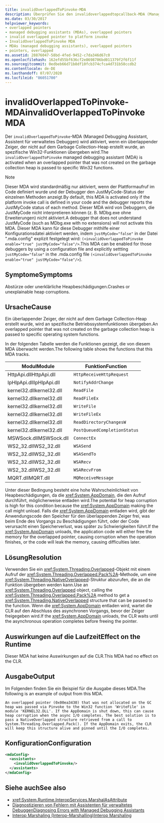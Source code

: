 ```yaml
---
title: invalidOverlappedToPinvoke-MDA
description: Überprüfen Sie den invalidoverlappedtopcallback-MDA (Managed Debugging Assistant) in .net, der während eines Absturzes oder einer nicht erklärenden Heap Beschädigung aktiviert werden kann.
ms.date: 03/30/2017
helpviewer_keywords:
- overlapped pointers
- managed debugging assistants (MDAs), overlapped pointers
- invalid overlapped pointer to platform invoke
- InvalidOverlappedToPinvoke MDA
- MDAs (managed debugging assistants), overlapped pointers
- pointers, overlapped
ms.assetid: 28876047-58bd-4fed-9452-c7da346d67c0
ms.openlocfilehash: 162efd55bf636cf2e8698706bd011379f2f6f11f
ms.sourcegitcommit: 0edbeb66d71b8df10fcb374cfca4d731b58ccdb2
ms.contentlocale: de-DE
ms.lasthandoff: 07/07/2020
ms.locfileid: "86051700"
---
```

# <a name="invalidoverlappedtopinvoke-mda"></a><span data-ttu-id="a2c5b-103">invalidOverlappedToPinvoke-MDA</span><span class="sxs-lookup"><span data-stu-id="a2c5b-103">invalidOverlappedToPinvoke MDA</span></span>
<span data-ttu-id="a2c5b-104">Der `invalidOverlappedToPinvoke`-MDA (Managed Debugging Assistant, Assistent für verwaltetes Debuggen) wird aktiviert, wenn ein überlappender Zeiger, der nicht auf dem Garbage Collection-Heap erstellt wurde, an spezifische Win32-Funktionen übergeben wird.</span><span class="sxs-lookup"><span data-stu-id="a2c5b-104">The `invalidOverlappedToPinvoke` managed debugging assistant (MDA) is activated when an overlapped pointer that was not created on the garbage collection heap is passed to specific Win32 functions.</span></span>  
  
> [!NOTE]
> <span data-ttu-id="a2c5b-105">Dieser MDA wird standardmäßig nur aktiviert, wenn der Plattformaufruf im Code definiert wurde und der Debugger den JustMyCode-Status der einzelnen Methoden anzeigt.</span><span class="sxs-lookup"><span data-stu-id="a2c5b-105">By default, this MDA is activated only if the platform invoke call is defined in your code and the debugger reports the JustMyCode status of each method.</span></span> <span data-ttu-id="a2c5b-106">Dieser MDA wird von Debuggern, die JustMyCode nicht interpretieren können (z. B. MDbg.exe ohne Erweiterungen) nicht aktiviert.</span><span class="sxs-lookup"><span data-stu-id="a2c5b-106">A debugger that does not understand JustMyCode (such as MDbg.exe with no extensions) will not activate this MDA.</span></span> <span data-ttu-id="a2c5b-107">Dieser MDA kann für diese Debugger mithilfe einer Konfigurationsdatei aktiviert werden, indem `justMyCode="false"` in der Datei ".mda.config" explizit festgelegt wird: `(<invalidOverlappedToPinvoke enable="true" justMyCode="false"/>`.</span><span class="sxs-lookup"><span data-stu-id="a2c5b-107">This MDA can be enabled for those debuggers by using a configuration file and explicitly settting `justMyCode="false"` in the .mda.config file `(<invalidOverlappedToPinvoke enable="true" justMyCode="false"/>`).</span></span>  
  
## <a name="symptoms"></a><span data-ttu-id="a2c5b-108">Symptome</span><span class="sxs-lookup"><span data-stu-id="a2c5b-108">Symptoms</span></span>  
 <span data-ttu-id="a2c5b-109">Abstürze oder unerklärliche Heapbeschädigungen.</span><span class="sxs-lookup"><span data-stu-id="a2c5b-109">Crashes or unexplainable heap corruptions.</span></span>  
  
## <a name="cause"></a><span data-ttu-id="a2c5b-110">Ursache</span><span class="sxs-lookup"><span data-stu-id="a2c5b-110">Cause</span></span>  
 <span data-ttu-id="a2c5b-111">Ein überlappender Zeiger, der nicht auf dem Garbage Collection-Heap erstellt wurde, wird an spezifische Betriebssystemfunktionen übergeben.</span><span class="sxs-lookup"><span data-stu-id="a2c5b-111">An overlapped pointer that was not created on the garbage collection heap is passed to specific operating system functions.</span></span>  
  
 <span data-ttu-id="a2c5b-112">In der folgenden Tabelle werden die Funktionen gezeigt, die von diesem MDA überwacht werden.</span><span class="sxs-lookup"><span data-stu-id="a2c5b-112">The following table shows the functions that this MDA tracks.</span></span>  
  
|<span data-ttu-id="a2c5b-113">Modul</span><span class="sxs-lookup"><span data-stu-id="a2c5b-113">Module</span></span>|<span data-ttu-id="a2c5b-114">Funktion</span><span class="sxs-lookup"><span data-stu-id="a2c5b-114">Function</span></span>|  
|------------|--------------|  
|<span data-ttu-id="a2c5b-115">HttpApi.dll</span><span class="sxs-lookup"><span data-stu-id="a2c5b-115">HttpApi.dll</span></span>|`HttpReceiveHttpRequest`|  
|<span data-ttu-id="a2c5b-116">IpHlpApi.dll</span><span class="sxs-lookup"><span data-stu-id="a2c5b-116">IpHlpApi.dll</span></span>|`NotifyAddrChange`|  
|<span data-ttu-id="a2c5b-117">kernel32.dll</span><span class="sxs-lookup"><span data-stu-id="a2c5b-117">kernel32.dll</span></span>|`ReadFile`|  
|<span data-ttu-id="a2c5b-118">kernel32.dll</span><span class="sxs-lookup"><span data-stu-id="a2c5b-118">kernel32.dll</span></span>|`ReadFileEx`|  
|<span data-ttu-id="a2c5b-119">kernel32.dll</span><span class="sxs-lookup"><span data-stu-id="a2c5b-119">kernel32.dll</span></span>|`WriteFile`|  
|<span data-ttu-id="a2c5b-120">kernel32.dll</span><span class="sxs-lookup"><span data-stu-id="a2c5b-120">kernel32.dll</span></span>|`WriteFileEx`|  
|<span data-ttu-id="a2c5b-121">kernel32.dll</span><span class="sxs-lookup"><span data-stu-id="a2c5b-121">kernel32.dll</span></span>|`ReadDirectoryChangesW`|  
|<span data-ttu-id="a2c5b-122">kernel32.dll</span><span class="sxs-lookup"><span data-stu-id="a2c5b-122">kernel32.dll</span></span>|`PostQueuedCompletionStatus`|  
|<span data-ttu-id="a2c5b-123">MSWSock.dll</span><span class="sxs-lookup"><span data-stu-id="a2c5b-123">MSWSock.dll</span></span>|`ConnectEx`|  
|<span data-ttu-id="a2c5b-124">WS2_32.dll</span><span class="sxs-lookup"><span data-stu-id="a2c5b-124">WS2_32.dll</span></span>|`WSASend`|  
|<span data-ttu-id="a2c5b-125">WS2_32.dll</span><span class="sxs-lookup"><span data-stu-id="a2c5b-125">WS2_32.dll</span></span>|`WSASendTo`|  
|<span data-ttu-id="a2c5b-126">WS2_32.dll</span><span class="sxs-lookup"><span data-stu-id="a2c5b-126">WS2_32.dll</span></span>|`WSARecv`|  
|<span data-ttu-id="a2c5b-127">WS2_32.dll</span><span class="sxs-lookup"><span data-stu-id="a2c5b-127">WS2_32.dll</span></span>|`WSARecvFrom`|  
|<span data-ttu-id="a2c5b-128">MQRT.dll</span><span class="sxs-lookup"><span data-stu-id="a2c5b-128">MQRT.dll</span></span>|`MQReceiveMessage`|  
  
 <span data-ttu-id="a2c5b-129">Unter dieser Bedingung besteht eine hohe Wahrscheinlichkeit von Heapbeschädigungen, da die <xref:System.AppDomain>, die den Aufruf durchführt, möglicherweise entladen wird.</span><span class="sxs-lookup"><span data-stu-id="a2c5b-129">The potential for heap corruption is high for this condition because the <xref:System.AppDomain> making the call might unload.</span></span> <span data-ttu-id="a2c5b-130">Falls die <xref:System.AppDomain> entladen wird, gibt der Anwendungscode den Speicher für den überlappenden Zeiger frei, was beim Ende des Vorgangs zu Beschädigungen führt, oder der Code verursacht einen Speicherverlust, was später zu Schwierigkeiten führt.</span><span class="sxs-lookup"><span data-stu-id="a2c5b-130">If the <xref:System.AppDomain> unloads, the application code will either free the memory for the overlapped pointer, causing corruption when the operation finishes, or the code will leak the memory, causing difficulties later.</span></span>  
  
## <a name="resolution"></a><span data-ttu-id="a2c5b-131">Lösung</span><span class="sxs-lookup"><span data-stu-id="a2c5b-131">Resolution</span></span>  
 <span data-ttu-id="a2c5b-132">Verwenden Sie ein <xref:System.Threading.Overlapped>-Objekt mit einem Aufruf der <xref:System.Threading.Overlapped.Pack%2A>-Methode, um eine <xref:System.Threading.NativeOverlapped>-Struktur abzurufen, die an die Funktion übergeben werden kann.</span><span class="sxs-lookup"><span data-stu-id="a2c5b-132">Use an <xref:System.Threading.Overlapped> object, calling the <xref:System.Threading.Overlapped.Pack%2A> method to get a <xref:System.Threading.NativeOverlapped> structure that can be passed to the function.</span></span> <span data-ttu-id="a2c5b-133">Wenn die <xref:System.AppDomain> entladen wird, wartet die CLR auf den Abschluss des asynchronen Vorgangs, bevor der Zeiger freigegeben wird.</span><span class="sxs-lookup"><span data-stu-id="a2c5b-133">If the <xref:System.AppDomain> unloads, the CLR waits until the asynchronous operation completes before freeing the pointer.</span></span>  
  
## <a name="effect-on-the-runtime"></a><span data-ttu-id="a2c5b-134">Auswirkungen auf die Laufzeit</span><span class="sxs-lookup"><span data-stu-id="a2c5b-134">Effect on the Runtime</span></span>  
 <span data-ttu-id="a2c5b-135">Dieser MDA hat keine Auswirkungen auf die CLR.</span><span class="sxs-lookup"><span data-stu-id="a2c5b-135">This MDA had no effect on the CLR.</span></span>  
  
## <a name="output"></a><span data-ttu-id="a2c5b-136">Ausgabe</span><span class="sxs-lookup"><span data-stu-id="a2c5b-136">Output</span></span>  
 <span data-ttu-id="a2c5b-137">Im Folgenden finden Sie ein Beispiel für die Ausgabe dieses MDA.</span><span class="sxs-lookup"><span data-stu-id="a2c5b-137">The following is an example of output from this MDA.</span></span>  
  
 `An overlapped pointer (0x00ea3430) that was not allocated on the GC heap was passed via Pinvoke to the Win32 function 'WriteFile' in module 'KERNEL32.DLL'. If the AppDomain is shut down, this can cause heap corruption when the async I/O completes. The best solution is to pass a NativeOverlapped structure retrieved from a call to System.Threading.Overlapped.Pack(). If the AppDomain exits, the CLR will keep this structure alive and pinned until the I/O completes.`  
  
## <a name="configuration"></a><span data-ttu-id="a2c5b-138">Konfiguration</span><span class="sxs-lookup"><span data-stu-id="a2c5b-138">Configuration</span></span>  
  
```xml  
<mdaConfig>  
  <assistants>  
    <invalidOverlappedToPinvoke/>  
  </assistants>  
</mdaConfig>  
```  
  
## <a name="see-also"></a><span data-ttu-id="a2c5b-139">Siehe auch</span><span class="sxs-lookup"><span data-stu-id="a2c5b-139">See also</span></span>

- <xref:System.Runtime.InteropServices.MarshalAsAttribute>
- [<span data-ttu-id="a2c5b-140">Diagnostizieren von Fehlern mit Assistenten für verwaltetes Debuggen</span><span class="sxs-lookup"><span data-stu-id="a2c5b-140">Diagnosing Errors with Managed Debugging Assistants</span></span>](diagnosing-errors-with-managed-debugging-assistants.md)
- [<span data-ttu-id="a2c5b-141">Interop Marshaling (Interop-Marshalling)</span><span class="sxs-lookup"><span data-stu-id="a2c5b-141">Interop Marshaling</span></span>](../interop/interop-marshaling.md)
